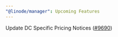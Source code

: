 ```yaml
---
"@linode/manager": Upcoming Features
---
```


Update DC Specific Pricing Notices ([#9690](https://github.com/linode/manager/pull/9690))
